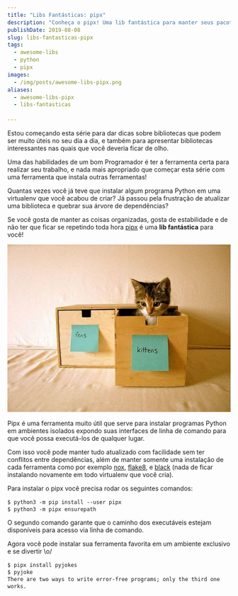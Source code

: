 ```yaml
---
title: "Libs Fantásticas: pipx"
description: "Conheça o pipx! Uma lib fantástica para manter seus pacotes Python seguros, atualizados e organizados"
publishDate: 2019-08-08
slug: libs-fantasticas-pipx
tags:
  - awesome-libs
  - python
  - pipx
images:
  - /img/posts/awesome-libs-pipx.png
aliases:
  - awesome-libs-pipx
  - libs-fantasticas

---
```


Estou começando esta série para dar dicas sobre bibliotecas que podem ser muito úteis no seu dia a dia, e também para apresentar bibliotecas interessantes nas quais que você deveria ficar de olho.

Uma das habilidades de um bom Programador é ter a ferramenta certa para realizar seu trabalho, e nada mais apropriado que começar esta série com uma ferramenta que instala outras ferramentas!

Quantas vezes você já teve que instalar algum programa Python em uma virtualenv que você acabou de criar? Já passou pela frustração de atualizar uma biblioteca e quebrar sua árvore de dependências?

Se você gosta de manter as coisas organizadas, gosta de estabilidade e de não ter que ficar se repetindo toda hora [pipx](https://pipxproject.github.io/pipx/) é uma **lib fantástica** para você!

![organized kittens image](assets/organized-kittens.jpg)

Pipx é uma ferramenta muito útil que serve para instalar programas Python em ambientes isolados expondo suas interfaces de linha de comando para que você possa executá-los de qualquer lugar.

Com isso você pode manter tudo atualizado com facilidade sem ter conflitos entre dependências, além de manter somente uma instalação de cada ferramenta como por exemplo [nox](https://nox.thea.codes/en/stable/), [flake8](http://flake8.pycqa.org/en/latest/), e [black](https://black.readthedocs.io/en/stable/) (nada de ficar instalando novamente em todo virtualenv que você cria).

Para instalar o pipx você precisa rodar os seguintes comandos:

```console
$ python3 -m pip install --user pipx
$ python3 -m pipx ensurepath
```

O segundo comando garante que o caminho dos executáveis estejam disponíveis para acesso via linha de comando.

Agora você pode instalar sua ferramenta favorita em um ambiente exclusivo e se divertir \\o/

```console
$ pipx install pyjokes
$ pyjoke
There are two ways to write error-free programs; only the third one works.
```
